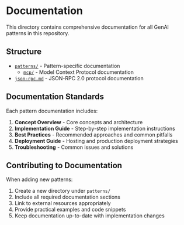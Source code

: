 # Documentation

This directory contains comprehensive documentation for all GenAI patterns in this repository.

## Structure

- [`patterns/`](./patterns/) - Pattern-specific documentation
  - [`mcp/`](./patterns/mcp/) - Model Context Protocol documentation
- [`json-rpc.md`](./json-rpc.md) - JSON-RPC 2.0 protocol documentation

## Documentation Standards

Each pattern documentation includes:
1. **Concept Overview** - Core concepts and architecture
2. **Implementation Guide** - Step-by-step implementation instructions
3. **Best Practices** - Recommended approaches and common pitfalls
4. **Deployment Guide** - Hosting and production deployment strategies
5. **Troubleshooting** - Common issues and solutions

## Contributing to Documentation

When adding new patterns:
1. Create a new directory under `patterns/`
2. Include all required documentation sections
3. Link to external resources appropriately
4. Provide practical examples and code snippets
5. Keep documentation up-to-date with implementation changes